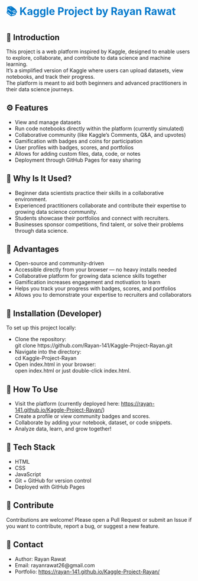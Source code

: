 <h1 style="color: #007acc;margin-bottom: 20px;">📚 Kaggle Project by Rayan Rawat</h1>

<h2>🔹 Introduction</h2>
<p>This project is a web platform inspired by Kaggle, designed to enable users to explore, collaborate, and contribute to data science and machine learning.<br>It’s a simplified version of Kaggle where users can upload datasets, view notebooks, and track their progress.<br>The platform is meant to aid both beginners and advanced practitioners in their data science journeys.</p>

<h2>⚙ Features</h2>
<ul>
  <li>View and manage datasets</li>
  <li>Run code notebooks directly within the platform (currently simulated)</li>
  <li>Collaborative community (like Kaggle’s Comments, Q&A, and upvotes)</li>
  <li>Gamification with badges and coins for participation</li>
  <li>User profiles with badges, scores, and portfolios</li>
  <li>Allows for adding custom files, data, code, or notes</li>
  <li>Deployment through GitHub Pages for easy sharing</li>
</ul>

<h2>🔹 Why Is It Used?</h2>
<ul>
  <li>Beginner data scientists practice their skills in a collaborative environment.</li>
  <li>Experienced practitioners collaborate and contribute their expertise to growing data science community.</li>
  <li>Students showcase their portfolios and connect with recruiters.</li>
  <li>Businesses sponsor competitions, find talent, or solve their problems through data science.</li>
</ul>

<h2>🔹 Advantages</h2>
<ul>
  <li>Open-source and community-driven</li>
  <li>Accessible directly from your browser — no heavy installs needed</li>
  <li>Collaborative platform for growing data science skills together</li>
  <li>Gamification increases engagement and motivation to learn</li>
  <li>Helps you track your progress with badges, scores, and portfolios</li>
  <li>Allows you to demonstrate your expertise to recruiters and collaborators</li>
</ul>

<h2>🔹 Installation (Developer)</h2>
<p>To set up this project locally:</p>
<ul>
  <li>Clone the repository:<br>git clone https://github.com/Rayan-141/Kaggle-Project-Rayan.git</li>
  <li>Navigate into the directory:<br>cd Kaggle-Project-Rayan</li>
  <li>Open index.html in your browser:<br>open index.html or just double-click index.html.</li>
</ul>

<h2>🔹 How To Use</h2>
<ul>
  <li>Visit the platform (currently deployed here: <a href="https://rayan-141.github.io/Kaggle-Project-Rayan/">https://rayan-141.github.io/Kaggle-Project-Rayan/</a>)</li>
  <li>Create a profile or view community badges and scores.</li>
  <li>Collaborate by adding your notebook, dataset, or code snippets.</li>
  <li>Analyze data, learn, and grow together!</li>
</ul>

<h2>🔹 Tech Stack</h2>
<ul>
  <li>HTML</li>
  <li>CSS</li>
  <li>JavaScript</li>
  <li>Git + GitHub for version control</li>
  <li>Deployed with GitHub Pages</li>
</ul>

<h2>🔹 Contribute</h2>
<p>Contributions are welcome! Please open a Pull Request or submit an Issue if you want to contribute, report a bug, or suggest a new feature.</p>

<h2>🔹 Contact</h2>
<ul>
  <li>Author: Rayan Rawat</li>
  <li>Email: rayanrawat26@gmail.com</li>
  <li>Portfolio: <a href="https://rayan-141.github.io/Kaggle-Project-Rayan/">https://rayan-141.github.io/Kaggle-Project-Rayan/</a></li>
</ul>
